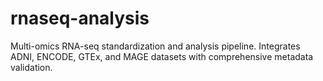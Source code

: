 # rnaseq-analysis
Multi-omics RNA-seq standardization and analysis pipeline. Integrates ADNI, ENCODE, GTEx, and MAGE datasets with comprehensive metadata validation.
